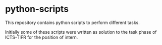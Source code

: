# python-scripts

This repository contains python scripts to perform different tasks.

Initially some of these scripts were written as solution to the task phase of ICTS-TIFR for the position of intern.
